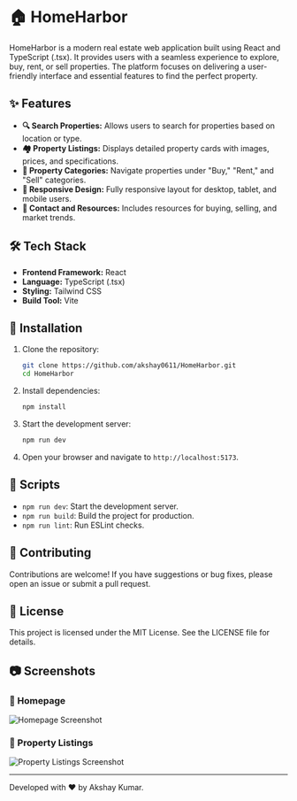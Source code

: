 # 🏠 HomeHarbor

HomeHarbor is a modern real estate web application built using React and TypeScript (.tsx). It provides users with a seamless experience to explore, buy, rent, or sell properties. The platform focuses on delivering a user-friendly interface and essential features to find the perfect property.

## ✨ Features

- **🔍 Search Properties:** Allows users to search for properties based on location or type.
- **🏘️ Property Listings:** Displays detailed property cards with images, prices, and specifications.
- **📂 Property Categories:** Navigate properties under "Buy," "Rent," and "Sell" categories.
- **📱 Responsive Design:** Fully responsive layout for desktop, tablet, and mobile users.
- **📑 Contact and Resources:** Includes resources for buying, selling, and market trends.

## 🛠️ Tech Stack

- **Frontend Framework:** React
- **Language:** TypeScript (.tsx)
- **Styling:** Tailwind CSS
- **Build Tool:** Vite

## 🚀 Installation

1. Clone the repository:
   ```bash
   git clone https://github.com/akshay0611/HomeHarbor.git
   cd HomeHarbor
   ```

2. Install dependencies:
   ```bash
   npm install
   ```

3. Start the development server:
   ```bash
   npm run dev
   ```

4. Open your browser and navigate to `http://localhost:5173`.



## 📜 Scripts

- `npm run dev`: Start the development server.
- `npm run build`: Build the project for production.
- `npm run lint`: Run ESLint checks.

## 🤝 Contributing

Contributions are welcome! If you have suggestions or bug fixes, please open an issue or submit a pull request.

## 📝 License

This project is licensed under the MIT License. See the LICENSE file for details.

## 📷 Screenshots

### 🏡 Homepage
![Homepage Screenshot](path/to/homepage-screenshot.png)

### 🏢 Property Listings
![Property Listings Screenshot](path/to/listings-screenshot.png)

---

Developed with ❤️ by Akshay Kumar.

